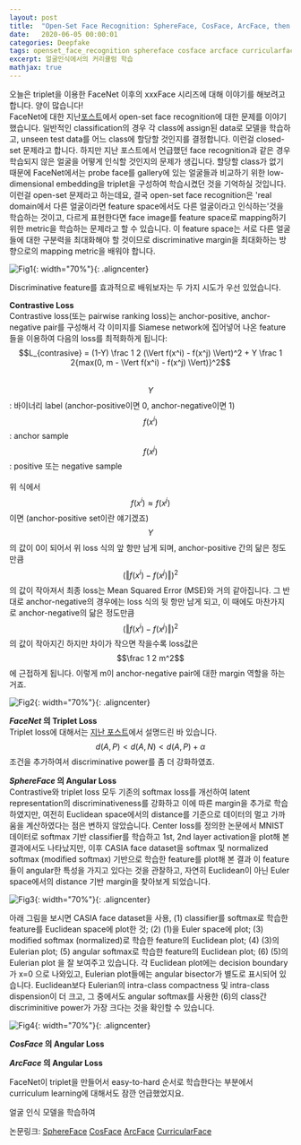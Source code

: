 ```yaml
---
layout: post
title:  "Open-Set Face Recognition: SphereFace, CosFace, ArcFace, then CurricularFace"
date:   2020-06-05 00:00:01
categories: Deepfake
tags: openset_face_recognition sphereface cosface arcface curricularface curriculum_learning
excerpt: 얼굴인식에서의 커리큘럼 학습
mathjax: true
---
```


오늘은 triplet을 이용한 FaceNet 이후의 xxxFace 시리즈에 대해 이야기를 해보려고 합니다. 양이 많습니다!<br>
FaceNet에 대한 지난[포스트](https://jiryang.github.io/2020/05/23/FaceNet-and-one-shot-learning/)에서 open-set face recognition에 대한 문제를 이야기했습니다. 일반적인 classification의 경우 각 class에 assign된 data로 모델을 학습하고, unseen test data를 어느 class에 할당할 것인지를 결정합니다. 이런걸 closed-set 문제라고 합니다. 하지만 지난 포스트에서 언급했던 face recognition과 같은 경우 학습되지 않은 얼굴을 어떻게 인식할 것인지의 문제가 생깁니다. 할당할 class가 없기 때문에 FaceNet에서는 probe face를 gallery에 있는 얼굴들과 비교하기 위한 low-dimensional embedding을 triplet을 구성하여 학습시켰던 것을 기억하실 것입니다. 이런걸 open-set 문제라고 하는데요, 결국 open-set face recognition은 'real domain에서 다른 얼굴이라면 feature space에서도 다른 얼굴이라고 인식하는'것을 학습하는 것이고, 다르게 표현한다면 face image를 feature space로 mapping하기 위한 metric을 학습하는 문제라고 할 수 있습니다. 이 feature space는 서로 다른 얼굴들에 대한 구분력을 최대화해야 할 것이므로 discriminative margin을 최대화하는 방향으로의 mapping metric을 배워야 합니다.

![Fig1](https://jiryang.github.io/img/closedset_vs_openset.PNG "Closed vs Open-Set Face Recognition"){: width="70%"}{: .aligncenter}


Discriminative feature를 효과적으로 배워보자는 두 가지 시도가 우선 있었습니다.<br>


**Contrastive Loss**<br>
Contrastive loss(또는 pairwise ranking loss)는 anchor-positive, anchor-negative pair를 구성해서 각 이미지를 Siamese network에 집어넣어 나온 feature들을 이용하여 다음의 loss를 최적화하게 됩니다:<br>
$$L_{contrasive} = (1-Y) \frac 1 2 (\Vert f(x^i) - f(x^j) \Vert)^2 + Y \frac 1 2{max(0, m - \Vert f(x^i) - f(x^j) \Vert)}^2$$<br>
$$Y$$: 바이너리 label (anchor-positive이면 0, anchor-negative이면 1)
$$f(x^i)$$: anchor sample<br>
$$f(x^j)$$: positive 또는 negative sample<br><br>
위 식에서 $$f(x^i) \approx f(x^j)$$ 이면 (anchor-positive set이란 얘기겠죠) $$Y$$의 값이 0이 되어서 위 loss 식의 앞 항만 남게 되며, anchor-positive 간의 닮은 정도만큼 $$(\Vert f(x^i) - f(x^j) \Vert)^2$$의 값이 작아져서 최종 loss는 Mean Squared Error (MSE)와 거의 같아집니다. 그 반대로 anchor-negative의 경우에는 loss 식의 뒷 항만 남게 되고, 이 때에도 마찬가지로 anchor-negative의 닮은 정도만큼 $$(\Vert f(x^i) - f(x^j) \Vert)^2$$의 값이 작아지긴 하지만 차이가 작으면 작을수록 loss값은 $$\frac 1 2 m^2$$에 근접하게 됩니다. 이렇게 m이 anchor-negative pair에 대한 margin 역할을 하는거죠.

![Fig2](https://jiryang.github.io/img/contrastive_loss_faces.png "Contrastive Loss"){: width="70%"}{: .aligncenter}


**_FaceNet_ 의 Triplet Loss**<br>
Triplet loss에 대해서는 [지난 포스트](https://jiryang.github.io/2020/05/23/FaceNet-and-one-shot-learning/)에서 설명드린 바 있습니다. $$d(A, P) < d(A, N) < d(A, P)+\alpha$$ 조건을 추가하여서 discriminative power를 좀 더 강화하였죠.


**_SphereFace_ 의 Angular Loss**<br>
Contrastive와 triplet loss 모두 기존의 softmax loss를 개선하여 latent representation의 discriminativeness를 강화하고 이에 따른 margin을 추가로 학습하였지만, 여전히 Euclidean space에서의 distance를 기준으로 데이터의 멀고 가까움을 계산하였다는 점은 변하지 않았습니다. Center loss를 정의한 논문에서 MNIST 데이터로 softmax 기반 classifier를 학습하고 1st, 2nd layer activation을 plot해 본 결과에서도 나타났지만, 이후 CASIA face dataset을 softmax 및 normalized softmax (modified softmax) 기반으로 학습한 feature를 plot해 본 결과 이 feature들이 angular한 특성을 가지고 있다는 것을 관찰하고, 자연히 Euclidean이 아닌 Euler space에서의 distance 기반 margin을 찾아보게 되었습니다. 

![Fig3](https://jiryang.github.io/img/mnist_first_layers.PNG "First Layers Activations of MNIST Classfier"){: width="70%"}{: .aligncenter}


아래 그림을 보시면 CASIA face dataset을 사용, (1) classifier를 softmax로 학습한 feature를 Euclidean space에 plot한 것; (2) (1)을 Euler space에 plot; (3) modified softmax (normalized)로 학습한 feature의 Euclidean plot; (4) (3)의 Eulerian plot; (5) angular softmax로 학습한 feature의 Euclidean plot; (6) (5)의 Eulerian plot 을 잘 보여주고 있습니다. 각 Euclidean plot에는 decision boundary가 x=0 으로 나와있고, Eulerian plot들에는 angular bisector가 별도로 표시되어 있습니다. Euclidean보다 Eulerian의 intra-class compactness 및 intra-class dispension이 더 크고, 그 중에서도 angular softmax를 사용한 (6)의 class간 discriminitive power가 가장 크다는 것을 확인할 수 있습니다.

![Fig4](https://jiryang.github.io/img/casia_face_angular_softmax.PNG "Comparison of Features Learned Using Softmax and A-Softmax Loss"){: width="70%"}{: .aligncenter}



**_CosFace_ 의 Angular Loss**<br>


**_ArcFace_ 의 Angular Loss**<br>




FaceNet이 triplet을 만들어서 easy-to-hard 순서로 학습한다는 부분에서 curriculum learning에 대해서도 잠깐 언급했었지요.


얼굴 인식 모델을 학습하여 


논문링크: 
[SphereFace](https://arxiv.org/pdf/1704.08063.pdf)
[CosFace](https://arxiv.org/pdf/1801.09414.pdf)
[ArcFace](https://arxiv.org/pdf/1801.07698.pdf)
[CurricularFace](https://arxiv.org/pdf/2004.00288.pdf)